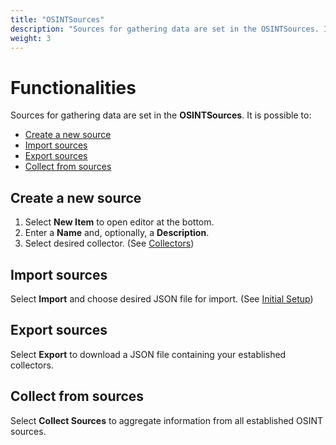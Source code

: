 ```yaml
---
title: "OSINTSources"
description: "Sources for gathering data are set in the OSINTSources. It is possible to create a new source, import sources, export sources, and collect from sources."
weight: 3
---
```


# Functionalities
Sources for gathering data are set in the **OSINTSources**. It is possible to:
- [Create a new source](#create-a-new-source)
- [Import sources](#import-sources)
- [Export sources](#export-sources)
- [Collect from sources](#collect-from-sources)

## Create a new source
1. Select **New Item** to open editor at the bottom.
2. Enter a **Name** and, optionally, a **Description**.
3. Select desired collector. (See [Collectors](/docs/admin/collectors))
## Import sources
Select **Import** and choose desired JSON file for import. (See [Initial Setup](/docs/getting-started/deployment/#initial-setup-))

## Export sources
Select **Export** to download a JSON file containing your established collectors.

## Collect from sources
Select **Collect Sources** to aggregate information from all established OSINT sources.
